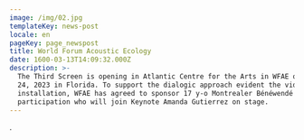 ```yaml
---
image: /img/02.jpg
templateKey: news-post
locale: en
pageKey: page_newspost
title: World Forum Acoustic Ecology
date: 1600-03-13T14:09:32.000Z
description: >-
  The Third Screen is opening in Atlantic Centre for the Arts in WFAE on March
  24, 2023 in Florida. To support the dialogic approach evident the video
  installation, WFAE has agreed to sponsor 17 y-o Montrealer Bénéwendé Segueda's
  participation who will join Keynote Amanda Gutierrez on stage.
---
```

.
